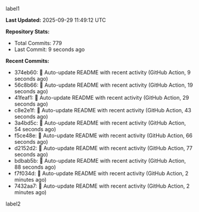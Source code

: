 
label1 
<!-- ACTIVITY_START -->
**Last Updated:** 2025-09-29 11:49:12 UTC

**Repository Stats:**
- Total Commits: 779
- Last Commit: 9 seconds ago

**Recent Commits:**
- 374eb60: 🤖 Auto-update README with recent activity (GitHub Action, 9 seconds ago)
- 56c8b66: 🤖 Auto-update README with recent activity (GitHub Action, 19 seconds ago)
- 41feaf1: 🤖 Auto-update README with recent activity (GitHub Action, 29 seconds ago)
- c8e2e1f: 🤖 Auto-update README with recent activity (GitHub Action, 43 seconds ago)
- 3a4bd5c: 🤖 Auto-update README with recent activity (GitHub Action, 54 seconds ago)
- f5ce48e: 🤖 Auto-update README with recent activity (GitHub Action, 66 seconds ago)
- d2152d2: 🤖 Auto-update README with recent activity (GitHub Action, 77 seconds ago)
- bdbab5b: 🤖 Auto-update README with recent activity (GitHub Action, 88 seconds ago)
- f7f034d: 🤖 Auto-update README with recent activity (GitHub Action, 2 minutes ago)
- 7432aa7: 🤖 Auto-update README with recent activity (GitHub Action, 2 minutes ago)
<!-- ACTIVITY_END -->

label2
